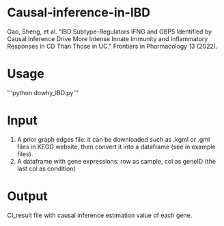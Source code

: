 # Causal-inference-in-IBD
Gao, Sheng, et al. "IBD Subtype-Regulators IFNG and GBP5 Identified by Causal Inference Drive More Intense Innate Immunity and Inflammatory Responses in CD Than Those in UC." Frontiers in Pharmacology 13 (2022).

# Usage
'''python dowhy_IBD.py'''

# Input
1. A prior graph edges file: it can be downloaded such as .kgml or .gml files in KEGG website, then convert it into a dataframe (see in example files).
2. A dataframe with gene expressions: row as sample, col as geneID (the last col as condition)

# Output
CI_result file with causal inference estimation value of each gene.

